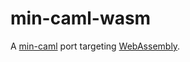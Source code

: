 # min-caml-wasm

A [min-caml](https://github.com/esumii/min-caml) port targeting [WebAssembly](https://webassembly.org).